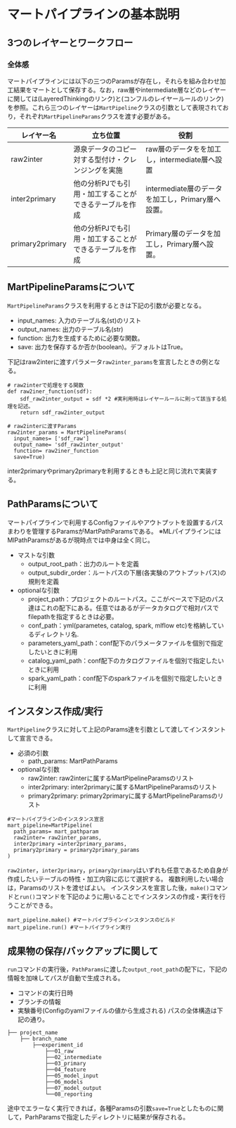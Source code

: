 # マートパイプラインの基本説明

## 3つのレイヤーとワークフロー
### 全体感
マートパイプラインには以下の三つのParamsが存在し，それらを組み合わせ加工結果をマートとして保存する。なお，raw層やintermediate層などのレイヤーに関しては(LayeredThinkingのリンク)と(コンフルのレイヤールールのリンク)を参照。これら三つのレイヤーは`MartPipeline`クラスの引数として表現されており，それぞれ`MartPipelineParams`クラスを渡す必要がある。

| レイヤー名 | 立ち位置 | 役割|
| ---- | ---- |---- |
| raw2inter | 源泉データのコピー対する型付け・クレンジングを実施 | raw層のデータをを加工し，intermediate層へ設置 |
| inter2primary | 他の分析PJでも引用・加工することができるテーブルを作成 |intermediate層のデータを加工し，Primary層へ設置。 |
| primary2primary | 他の分析PJでも引用・加工することができるテーブルを作成 |Primary層のデータを加工し，Primary層へ設置。 |

## MartPipelineParamsについて
`MartPipelineParams`クラスを利用するときは下記の引数が必要となる。
- input_names: 入力のテーブル名(st)のリスト
- output_names: 出力のテーブル名(str)
- function: 出力を生成するために必要な関数。
- save: 出力を保存するか否か(boolean)。デフォルトはTrue。

下記はraw2interに渡すパラメータ`raw2inter_params`を宣言したときの例となる。
```
# raw2interで処理をする関数
def raw2iner_function(sdf):
    sdf_raw2inter_output = sdf *2 #実利用時はレイヤールールに則って該当する処理を記述。
    return sdf_raw2inter_output

# raw2interに渡すParams
raw2inter_params = MartPipelineParams(
  input_names= ['sdf_raw']
  output_name= 'sdf_raw2inter_output'
  function= raw2iner_function
  save=True)
```
inter2primaryやprimary2primaryを利用するときも上記と同じ流れで実装する。

## PathParamsについて
マートパイプラインで利用するConfigファイルやアウトプットを設置するパスまわりを管理するParamsがMartPathParamsである。
※MLパイプラインにはMlPathParamsがあるが現時点では中身は全く同じ。

- マストな引数
  - output_root_path：出力のルートを定義
  - output_subdir_order：ルートパスの下層(各実験のアウトプットパス)の規則を定義
- optionalな引数
  - project_path：プロジェクトのルートパス。ここがベースで下記のパス達はこれの配下にある。任意ではあるがデータカタログで相対パスでfilepathを指定するときは必要。
  - conf_path：yml(parametes, catalog, spark, mlflow etc)を格納しているディレクトリ名.
  - parameters_yaml_path：conf配下のパラメータファイルを個別で指定したいときに利用
  - catalog_yaml_path：conf配下のカタログファイルを個別で指定したいときに利用
  - spark_yaml_path：conf配下のsparkファイルを個別で指定したいときに利用

## インスタンス作成/実行
`MartPipeline`クラスに対して上記のParams達を引数として渡してインスタントして宣言できる。

- 必須の引数
  - path_params: MartPathParams
- optionalな引数
  - raw2inter: raw2interに属するMartPipelineParamsのリスト
  - inter2primary: inter2primaryに属するMartPipelineParamsのリスト
  - primary2primary: primary2primaryに属するMartPipelineParamsのリスト


```
#マートパイプラインのインスタンス宣言
mart_pipeline=MartPipeline(
  path_params= mart_pathparam
  raw2inter= raw2inter_params,
  inter2primary =inter2primary_params,
  primary2primary = primary2primary_params
)
```
`raw2inter`，`inter2primary`，`primary2primary`はいずれも任意であるため自身が作成したいテーブルの特性・加工内容に応じて選択する。
複数利用したい場合は，Paramsのリストを渡せばよい。
インスタンスを宣言した後，`make()`コマンドと`run()`コマンドを下記のように用いることでインスタンスの作成・実行を行うことができる。
```
mart_pipeline.make() #マートパイプラインインスタンスのビルド
mart_pipeline.run() #マートパイプライン実行
```
## 成果物の保存/バックアップに関して
`run`コマンドの実行後，`PathParams`に渡した`output_root_path`の配下に，下記の情報を加味してパスが自動で生成される。
- コマンドの実行日時
- ブランチの情報
- 実験番号(Configのyamlファイルの値から生成される)
パスの全体構造は下記の通り。
```
├── project_name
    ├── branch_name
        ├──experiment_id
            ├──01_raw
            ├──02_intermediate
            ├──03_primary
            ├──04_feature
            ├──05_model_input
            ├──06_models
            ├──07_model_output
            └──08_reporting
```
途中でエラーなく実行できれば，各種Paramsの引数`save=True`としたものに関して，ParhParamsで指定したディレクトリに結果が保存される。